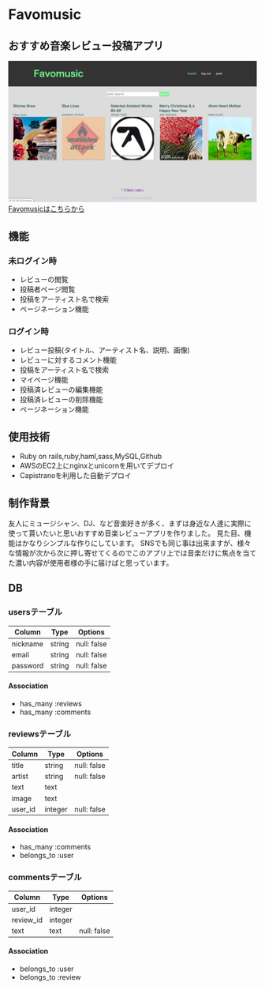 # Favomusic


## おすすめ音楽レビュー投稿アプリ
![top画像](favomusic.png)
[Favomusicはこちらから](http://54.178.118.102/)


## 機能
### 未ログイン時
- レビューの閲覧
- 投稿者ページ閲覧
- 投稿をアーティスト名で検索
- ページネーション機能

### ログイン時
- レビュー投稿(タイトル、アーティスト名、説明、画像)
- レビューに対するコメント機能
- 投稿をアーティスト名で検索
- マイページ機能
- 投稿済レビューの編集機能
- 投稿済レビューの削除機能
- ページネーション機能

## 使用技術
- Ruby on rails,ruby,haml,sass,MySQL,Github
- AWSのEC2上にnginxとunicornを用いてデプロイ
- Capistranoを利用した自動デプロイ

## 制作背景
友人にミュージシャン、DJ、など音楽好きが多く、まずは身近な人達に実際に使って貰いたいと思いおすすめ音楽レビューアプリを作りました。
見た目、機能はかなりシンプルな作りにしています。
SNSでも同じ事は出来ますが、様々な情報が次から次に押し寄せてくるのでこのアプリ上では音楽だけに焦点を当てた濃い内容が使用者様の手に届けばと思っています。

## DB

### usersテーブル
|Column|Type|Options|
|------|----|-------|
|nickname|string|null: false|
|email|string|null: false|
|password|string|null: false|
#### Association
- has_many :reviews
- has_many :comments

### reviewsテーブル
|Column|Type|Options|
|------|----|-------|
|title|string|null: false|
|artist|string|null: false|
|text|text|  |
|image|text|  |
|user_id|integer|null: false|
#### Association
- has_many :comments
- belongs_to :user

### commentsテーブル
|Column|Type|Options|
|------|----|-------|
|user_id|integer|  |
|review_id|integer|  |
|text|text|null: false|
#### Association
- belongs_to :user
- belongs_to :review

